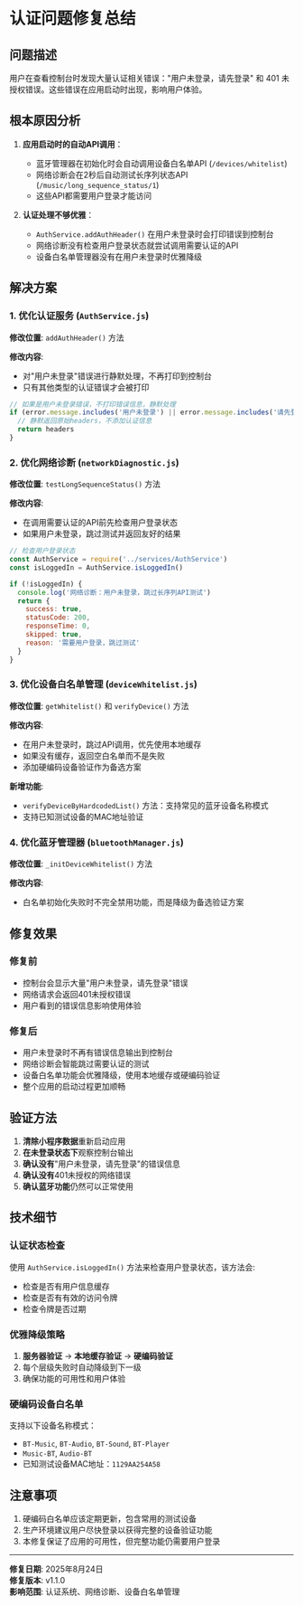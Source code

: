 # 认证问题修复总结

## 问题描述

用户在查看控制台时发现大量认证相关错误："用户未登录，请先登录" 和 401 未授权错误。这些错误在应用启动时出现，影响用户体验。

## 根本原因分析

1. **应用启动时的自动API调用**：
   - 蓝牙管理器在初始化时会自动调用设备白名单API (`/devices/whitelist`)
   - 网络诊断会在2秒后自动测试长序列状态API (`/music/long_sequence_status/1`)
   - 这些API都需要用户登录才能访问

2. **认证处理不够优雅**：
   - `AuthService.addAuthHeader()` 在用户未登录时会打印错误到控制台
   - 网络诊断没有检查用户登录状态就尝试调用需要认证的API
   - 设备白名单管理器没有在用户未登录时优雅降级

## 解决方案

### 1. 优化认证服务 (`AuthService.js`)

**修改位置**: `addAuthHeader()` 方法

**修改内容**:
- 对"用户未登录"错误进行静默处理，不再打印到控制台
- 只有其他类型的认证错误才会被打印

```javascript
// 如果是用户未登录错误，不打印错误信息，静默处理
if (error.message.includes('用户未登录') || error.message.includes('请先登录')) {
  // 静默返回原始headers，不添加认证信息
  return headers
}
```

### 2. 优化网络诊断 (`networkDiagnostic.js`)

**修改位置**: `testLongSequenceStatus()` 方法

**修改内容**:
- 在调用需要认证的API前先检查用户登录状态
- 如果用户未登录，跳过测试并返回友好的结果

```javascript
// 检查用户登录状态
const AuthService = require('../services/AuthService')
const isLoggedIn = AuthService.isLoggedIn()

if (!isLoggedIn) {
  console.log('网络诊断：用户未登录，跳过长序列API测试')
  return {
    success: true,
    statusCode: 200,
    responseTime: 0,
    skipped: true,
    reason: '需要用户登录，跳过测试'
  }
}
```

### 3. 优化设备白名单管理 (`deviceWhitelist.js`)

**修改位置**: `getWhitelist()` 和 `verifyDevice()` 方法

**修改内容**:
- 在用户未登录时，跳过API调用，优先使用本地缓存
- 如果没有缓存，返回空白名单而不是失败
- 添加硬编码设备验证作为备选方案

**新增功能**:
- `verifyDeviceByHardcodedList()` 方法：支持常见的蓝牙设备名称模式
- 支持已知测试设备的MAC地址验证

### 4. 优化蓝牙管理器 (`bluetoothManager.js`)

**修改位置**: `_initDeviceWhitelist()` 方法

**修改内容**:
- 白名单初始化失败时不完全禁用功能，而是降级为备选验证方案

## 修复效果

### 修复前
- 控制台会显示大量"用户未登录，请先登录"错误
- 网络请求会返回401未授权错误
- 用户看到的错误信息影响使用体验

### 修复后
- 用户未登录时不再有错误信息输出到控制台
- 网络诊断会智能跳过需要认证的测试
- 设备白名单功能会优雅降级，使用本地缓存或硬编码验证
- 整个应用的启动过程更加顺畅

## 验证方法

1. **清除小程序数据**重新启动应用
2. **在未登录状态下**观察控制台输出
3. **确认没有**"用户未登录，请先登录"的错误信息
4. **确认没有**401未授权的网络错误
5. **确认蓝牙功能**仍然可以正常使用

## 技术细节

### 认证状态检查
使用 `AuthService.isLoggedIn()` 方法来检查用户登录状态，该方法会:
- 检查是否有用户信息缓存
- 检查是否有有效的访问令牌
- 检查令牌是否过期

### 优雅降级策略
1. **服务器验证** → **本地缓存验证** → **硬编码验证**
2. 每个层级失败时自动降级到下一级
3. 确保功能的可用性和用户体验

### 硬编码设备白名单
支持以下设备名称模式：
- `BT-Music`, `BT-Audio`, `BT-Sound`, `BT-Player`
- `Music-BT`, `Audio-BT`
- 已知测试设备MAC地址：`1129AA254A58`

## 注意事项

1. 硬编码白名单应该定期更新，包含常用的测试设备
2. 生产环境建议用户尽快登录以获得完整的设备验证功能
3. 本修复保证了应用的可用性，但完整功能仍需要用户登录

---

**修复日期**: 2025年8月24日  
**修复版本**: v1.1.0  
**影响范围**: 认证系统、网络诊断、设备白名单管理
